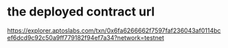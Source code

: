 # the deployed contract url 
https://explorer.aptoslabs.com/txn/0x6fa6266662f7597faf236043af0114bcef6dcd9c92c50a9ff779182f94ef7a34?network=testnet

